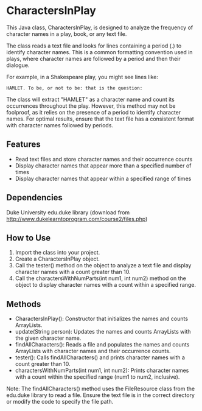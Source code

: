 # CharactersInPlay
This Java class, CharactersInPlay, is designed to analyze the frequency of character names in a play, book, or any text file.


The class reads a text file and looks for lines containing a period (.) to identify character names. This is a common formatting convention used in plays, where character names are followed by a period and then their dialogue.

For example, in a Shakespeare play, you might see lines like:

```vbnet
HAMLET. To be, or not to be: that is the question:
```
The class will extract "HAMLET" as a character name and count its occurrences throughout the play. However, this method may not be foolproof, as it relies on the presence of a period to identify character names. For optimal results, ensure that the text file has a consistent format with character names followed by periods.

## Features
- Read text files and store character names and their occurrence counts
- Display character names that appear more than a specified number of times
- Display character names that appear within a specified range of times

## Dependencies
Duke University edu.duke library (download from http://www.dukelearntoprogram.com/course2/files.php)

## How to Use
1. Import the class into your project.
2. Create a CharactersInPlay object.
3. Call the tester() method on the object to analyze a text file and display character names with a count greater than 10.
4. Call the charactersWithNumParts(int num1, int num2) method on the object to display character names with a count within a specified range.

## Methods
- CharactersInPlay(): Constructor that initializes the names and counts ArrayLists.
- update(String person): Updates the names and counts ArrayLists with the given character name.
- findAllCharacters(): Reads a file and populates the names and counts ArrayLists with character names and their occurrence counts.
- tester(): Calls findAllCharacters() and prints character names with a count greater than 10.
- charactersWithNumParts(int num1, int num2): Prints character names with a count within the specified range (num1 to num2, inclusive).

Note: The findAllCharacters() method uses the FileResource class from the edu.duke library to read a file. Ensure the text file is in the correct directory or modify the code to specify the file path.
